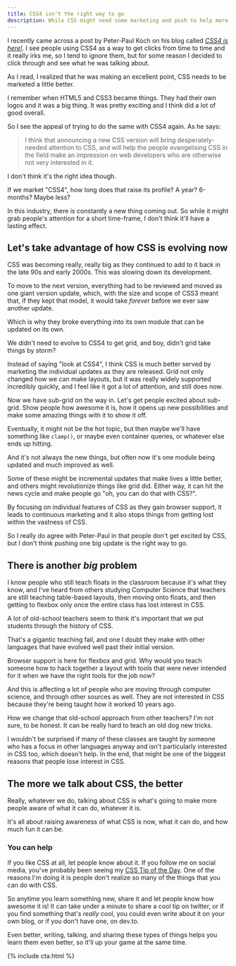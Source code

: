 ```yaml
---
title: CSS4 isn't the right way to go
description: While CSS might need some marketing and push to help more people see how great it is, I don't think marketing CSS4 is the right way to go.
---
```


I recently came across a post by Peter-Paul Koch on his blog called *[CSS4 is here!](https://www.quirksmode.org/blog/archives/2020/01/css4_is_here.html)*. I see people using CSS4 as a way to get clicks from time to time and it really irks me, so I tend to ignore them, but for some reason I decided to click through and see what he was talking about.

As I read, I realized that he was making an excellent point, CSS needs to be marketed a little better. 

I remember when HTML5 and CSS3 became things. They had their own logos and it was a big thing. It was pretty exciting and I think did a lot of good overall.

So I see the appeal of trying to do the same with CSS4 again. As he says:

> I think that announcing a new CSS version will bring desperately-needed attention to CSS, and will help the people evangelising CSS in the field make an impression on web developers who are otherwise not very interested in it.

I don't think it's the right idea though. 

<!--more-->

If we market "CSS4", how long does that raise its profile? A year? 6-months? Maybe less?

In this industry, there is constantly a new thing coming out. So while it might grab people's attention for a short time-frame, I don't think it'll have a lasting effect.

## Let's take advantage of how CSS is evolving now

CSS was becoming really, really big as they continued to add to it back in the late 90s and early 2000s. This was slowing down its development. 

To move to the next version, everything had to be reviewed and moved as one giant version update, which, with the size and scope of CSS3 meant that, if they kept that model, it would take *forever* before we ever saw another update.

Which is why they broke everything into its own module that can be updated on its own. 

We didn't need to evolve to CSS4 to get grid, and boy, didn't grid take things by storm?

Instead of saying "look at CSS4", I think CSS is much better served by marketing the individual updates as they are released. Grid not only changed how we can make layouts, but it was really widely supported incredibly quickly, and I feel like it got a lot of attention, and still does now. 

Now we have sub-grid on the way in. Let's get people excited about sub-grid. Show people how awesome it is, how it opens up new possibilities and make some amazing things with it to show it off.

Eventually, it might not be the hot topic, but then maybe we'll have something like `clamp()`, or maybe even container queries, or whatever else ends up hitting.

And it's not always the new things, but often now it's one module being updated and much improved as well.

Some of these might be incremental updates that make lives a little better, and others might revolutionize things like grid did. Either way, it can hit the news cycle and make people go "oh, you can do that with CSS?".

By focusing on individual features of CSS as they gain browser support, it leads to continuous marketing and it also stops things from getting lost within the vastness of CSS.

So I really do agree with Peter-Paul in that people don't get excited by CSS, but I don't think pushing one big update is the right way to go. 

## There is another *big* problem

I know people who still teach floats in the classroom because it's what they know, and I've heard from others studying Computer Science that teachers are still teaching table-based layouts, then moving onto floats, and then getting to flexbox only once the entire class has lost interest in CSS.

A lot of old-school teachers seem to think it's important that we put students through the history of CSS. 

That's a gigantic teaching fail, and one I doubt they make with other languages that have evolved well past their initial version.

Browser support is here for flexbox and grid. Why would you teach someone how to hack together a layout with tools that were never intended for it when we have the right tools for the job now?

And this is affecting a lot of people who are moving through computer science, and through other sources as well. They are not interested in CSS because they're being taught how it worked 10 years ago. 

How we change that old-school approach from other teachers? I'm not sure, to be honest. It can be really hard to teach an old dog new tricks. 

I wouldn't be surprised if many of these classes are taught by someone who has a focus in other languages anyway and isn't particularly interested in CSS too, which doesn't help. In the end, that might be one of the biggest reasons that people lose interest in CSS. 

## The more we talk about CSS, the better

Really, whatever we do, talking about CSS is what's going to make more people aware of what it can do, whatever it is. 

It's all about raising awareness of what CSS is now, what it can do, and how much fun it can be.

### You can help

If you like CSS at all, let people know about it. If you follow me on social media, you've probably been seeing my [CSS Tip of the Day](https://twitter.com/search?q=%23csstipoftheday&src=typed_query&f=live). One of the reasons I'm doing it is people don't realize so many of the things that you can do with CSS.

So anytime you learn something new, share it and let people know how awesome it is! It can take under a minute to share a cool tip on twitter, or if you find something that's *really* cool, you could even write about it on your own blog, or if you don't have one, on dev.to.

Even better, writing, talking, and sharing these types of things helps you learn them even better, so it'll up your game at the same time.

{% include cta.html %}
